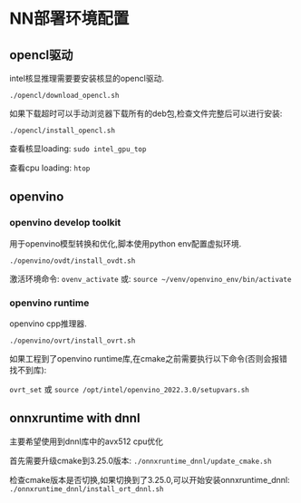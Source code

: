 # NN部署环境配置

## opencl驱动

intel核显推理需要要安装核显的opencl驱动.

`./opencl/download_opencl.sh`

如果下载超时可以手动浏览器下载所有的deb包,检查文件完整后可以进行安装:

`./opencl/install_opencl.sh`

查看核显loading: `sudo intel_gpu_top`

查看cpu loading: `htop`

## openvino

### openvino develop toolkit

用于openvino模型转换和优化,脚本使用python env配置虚拟环境.

`./openvino/ovdt/install_ovdt.sh`

激活环境命令: `ovenv_activate` 或: `source ~/venv/openvino_env/bin/activate`

### openvino runtime

openvino cpp推理器.

`./openvino/ovrt/install_ovrt.sh`

如果工程到了openvino runtime库,在cmake之前需要执行以下命令(否则会报错找不到库):

`ovrt_set` 或 `source /opt/intel/openvino_2022.3.0/setupvars.sh`

## onnxruntime with dnnl

主要希望使用到dnnl库中的avx512 cpu优化

首先需要升级cmake到3.25.0版本: `./onnxruntime_dnnl/update_cmake.sh`

检查cmake版本是否切换,如果切换到了3.25.0,可以开始安装onnxruntime_dnnl: `./onnxruntime_dnnl/install_ort_dnnl.sh`